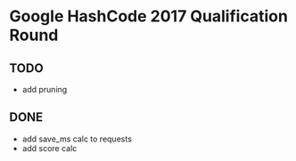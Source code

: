 # Google HashCode 2017 Qualification Round

## TODO
* add pruning

## DONE
* add save_ms calc to requests
* add score calc